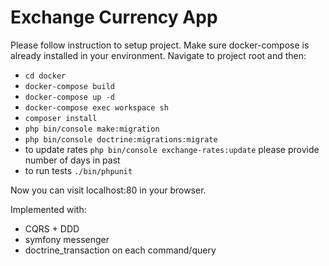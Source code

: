 # Exchange Currency App

Please follow instruction to setup project. Make sure docker-compose is already installed in your environment.
Navigate to project root and then:

* ```cd docker```
* ```docker-compose build```
* ```docker-compose up -d```
* ```docker-compose exec workspace sh```
* ```composer install```
* ```php bin/console make:migration```
* ```php bin/console doctrine:migrations:migrate```
* to update rates ```php bin/console exchange-rates:update``` please provide number of days in past
* to run tests ```./bin/phpunit```

Now you can visit localhost:80 in your browser.

Implemented with:
* CQRS + DDD
* symfony messenger
* doctrine_transaction on each command/query
